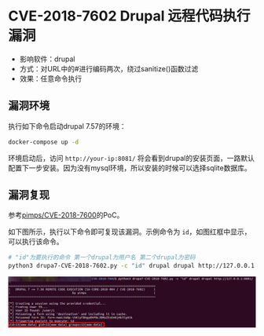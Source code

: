# CVE-2018-7602 Drupal 远程代码执行漏洞

* 影响软件：drupal
* 方式：对URL中的#进行编码两次，绕过sanitize()函数过滤
* 效果：任意命令执行

## 漏洞环境

执行如下命令启动drupal 7.57的环境：

```bash
docker-compose up -d
```

环境启动后，访问 `http://your-ip:8081/` 将会看到drupal的安装页面，一路默认配置下一步安装。因为没有mysql环境，所以安装的时候可以选择sqlite数据库。

## 漏洞复现

参考[pimps/CVE-2018-7600](https://github.com/pimps/CVE-2018-7600/blob/master/drupa7-CVE-2018-7602.py)的PoC。

如下图所示，执行以下命令即可复现该漏洞。示例命令为 `id`，如图红框中显示，可以执行该命令。

```bash
# "id"为要执行的命令 第一个drupal为用户名 第二个drupal为密码
python3 drupa7-CVE-2018-7602.py -c "id" drupal drupal http://127.0.0.1:8081/
```

![](1.png)
